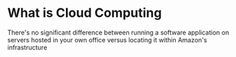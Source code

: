# What is Cloud Computing
There's no significant difference between running a software application on servers hosted in your own office versus locating it within Amazon's infrastructure
